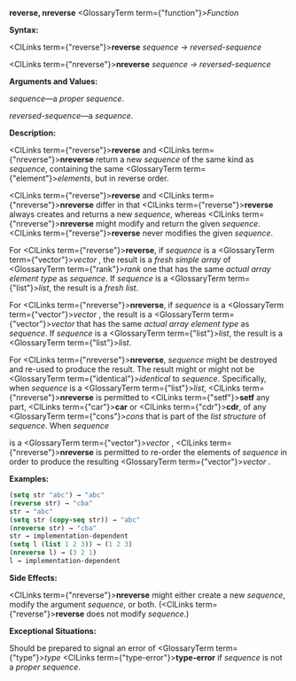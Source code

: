 **reverse, nreverse** <GlossaryTerm  term={"function"}><i>Function</i></GlossaryTerm>

**Syntax:**

<ClLinks  term={"reverse"}><b>reverse</b></ClLinks> *sequence → reversed-sequence*

<ClLinks  term={"nreverse"}><b>nreverse</b></ClLinks> *sequence → reversed-sequence*

**Arguments and Values:**

*sequence*—a *proper sequence*.

*reversed-sequence*—a *sequence*.

**Description:**

<ClLinks  term={"reverse"}><b>reverse</b></ClLinks> and <ClLinks  term={"nreverse"}><b>nreverse</b></ClLinks> return a new *sequence* of the same kind as *sequence*, containing the same <GlossaryTerm  term={"element"}><i>elements</i></GlossaryTerm>, but in reverse order.

<ClLinks  term={"reverse"}><b>reverse</b></ClLinks> and <ClLinks  term={"nreverse"}><b>nreverse</b></ClLinks> differ in that <ClLinks  term={"reverse"}><b>reverse</b></ClLinks> always creates and returns a new *sequence*, whereas <ClLinks  term={"nreverse"}><b>nreverse</b></ClLinks> might modify and return the given *sequence*. <ClLinks  term={"reverse"}><b>reverse</b></ClLinks> never modifies the given *sequence*.

For <ClLinks  term={"reverse"}><b>reverse</b></ClLinks>, if *sequence* is a <GlossaryTerm  term={"vector"}><i>vector</i></GlossaryTerm> , the result is a *fresh simple array* of <GlossaryTerm  term={"rank"}><i>rank</i></GlossaryTerm> one that has the same *actual array element type* as *sequence*. If *sequence* is a <GlossaryTerm  term={"list"}><i>list</i></GlossaryTerm>, the result is a *fresh list*.

For <ClLinks  term={"nreverse"}><b>nreverse</b></ClLinks>, if *sequence* is a <GlossaryTerm  term={"vector"}><i>vector</i></GlossaryTerm> , the result is a <GlossaryTerm  term={"vector"}><i>vector</i></GlossaryTerm> that has the same *actual array element type* as *sequence*. If *sequence* is a <GlossaryTerm  term={"list"}><i>list</i></GlossaryTerm>, the result is a <GlossaryTerm  term={"list"}><i>list</i></GlossaryTerm>.

For <ClLinks  term={"nreverse"}><b>nreverse</b></ClLinks>, *sequence* might be destroyed and re-used to produce the result. The result might or might not be <GlossaryTerm  term={"identical"}><i>identical</i></GlossaryTerm> to *sequence*. Specifically, when *sequence* is a <GlossaryTerm  term={"list"}><i>list</i></GlossaryTerm>, <ClLinks  term={"nreverse"}><b>nreverse</b></ClLinks> is permitted to <ClLinks  term={"setf"}><b>setf</b></ClLinks> any part, <ClLinks  term={"car"}><b>car</b></ClLinks> or <ClLinks  term={"cdr"}><b>cdr</b></ClLinks>, of any <GlossaryTerm  term={"cons"}><i>cons</i></GlossaryTerm> that is part of the *list structure* of *sequence*. When *sequence*

is a <GlossaryTerm  term={"vector"}><i>vector</i></GlossaryTerm> , <ClLinks  term={"nreverse"}><b>nreverse</b></ClLinks> is permitted to re-order the elements of *sequence* in order to produce the resulting <GlossaryTerm  term={"vector"}><i>vector</i></GlossaryTerm> .

**Examples:**

```lisp
(setq str "abc") → "abc" 
(reverse str) → "cba" 
str → "abc" 
(setq str (copy-seq str)) → "abc" 
(nreverse str) → "cba" 
str → implementation-dependent 
(setq l (list 1 2 3)) → (1 2 3) 
(nreverse l) → (3 2 1) 
l → implementation-dependent 
```

**Side Effects:**

<ClLinks  term={"nreverse"}><b>nreverse</b></ClLinks> might either create a new *sequence*, modify the argument *sequence*, or both. (<ClLinks  term={"reverse"}><b>reverse</b></ClLinks> does not modify *sequence*.)

**Exceptional Situations:**

Should be prepared to signal an error of <GlossaryTerm  term={"type"}><i>type</i></GlossaryTerm> <ClLinks  term={"type-error"}><b>type-error</b></ClLinks> if *sequence* is not a *proper sequence*.
